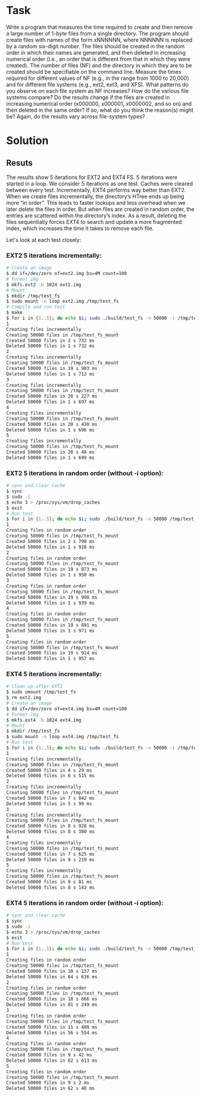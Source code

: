 # Task
Write a program that measures the time required to create and then remove a
large number of 1-byte files from a single directory. The program should create
files with names of the form xNNNNNN, where NNNNNN is replaced by a random six-digit
number. The files should be created in the random order in which their names are
generated, and then deleted in increasing numerical order (i.e., an order that is
different from that in which they were created). The number of files (NF) and the
directory in which they are to be created should be specifiable on the command
line. Measure the times required for different values of NF (e.g., in the range from
1000 to 20,000) and for different file systems (e.g., ext2, ext3, and XFS). What
patterns do you observe on each file system as NF increases? How do the various
file systems compare? Do the results change if the files are created in increasing
numerical order (x000000, x000001, x0000002, and so on) and then deleted in the same
order? If so, what do you think the reason(s) might be? Again, do the results vary
across file-system types?

# Solution
## Resuts
The results show 5 iterations for EXT2 and EXT4 FS. 
5 iterations were started in a loop. We consider 5 iterations as one test.
Caches were cleared between every test.
Incrementally, EXT4 performs way better than EXT2.
When we create files incrementally, the directory’s HTree ends up being more “in order”. 
This leads to faster lookups and less overhead when we later delete the files in order. 
But when files are created in random order, the entries are scattered within the directory’s index. 
As a result, deleting the files sequentially forces EXT4 to search and update a more fragmented index, 
which increases the time it takes to remove each file.


Let's look at each test closely:

### EXT2 5 iterations incrementally:
```bash
# Create an image
$ dd if=/dev/zero of=ext2.img bs=4M count=100
# Format img
$ mkfs.ext2 -b 1024 ext2.img
# Mount
$ mkdir /tmp/test_fs
$ sudo mount -o loop ext2.img /tmp/test_fs
# Compile and run test
$ make
$ for i in {1..5}; do echo $i; sudo ./build/test_fs -n 50000 -i /tmp/test_fs/; done
1
Creating files incrementally
Creating 50000 files in /tmp/test_fs_mount
Created 50000 files in 2 s 732 ms
Deleted 50000 files in 1 s 732 ms
2
Creating files incrementally
Creating 50000 files in /tmp/test_fs_mount
Created 50000 files in 19 s 903 ms
Deleted 50000 files in 1 s 712 ms
3
Creating files incrementally
Creating 50000 files in /tmp/test_fs_mount
Created 50000 files in 20 s 227 ms
Deleted 50000 files in 1 s 697 ms
4
Creating files incrementally
Creating 50000 files in /tmp/test_fs_mount
Created 50000 files in 20 s 430 ms
Deleted 50000 files in 1 s 696 ms
5
Creating files incrementally
Creating 50000 files in /tmp/test_fs_mount
Created 50000 files in 20 s 48 ms
Deleted 50000 files in 1 s 699 ms
```

### EXT2 5 iterations in random order (without -i option):
```bash
# sync and clear cache
$ sync
$ sudo -i
$ echo 3 > /proc/sys/vm/drop_caches
$ exit
# Run test
$ for i in {1..5}; do echo $i; sudo ./build/test_fs -n 50000 /tmp/test_fs/; done
1
Creating files in random order
Creating 50000 files in /tmp/test_fs_mount
Created 50000 files in 2 s 790 ms
Deleted 50000 files in 1 s 928 ms
2
Creating files in random order
Creating 50000 files in /tmp/test_fs_mount
Created 50000 files in 19 s 873 ms
Deleted 50000 files in 1 s 950 ms
3
Creating files in random order
Creating 50000 files in /tmp/test_fs_mount
Created 50000 files in 19 s 998 ms
Deleted 50000 files in 1 s 939 ms
4
Creating files in random order
Creating 50000 files in /tmp/test_fs_mount
Created 50000 files in 19 s 891 ms
Deleted 50000 files in 1 s 971 ms
5
Creating files in random order
Creating 50000 files in /tmp/test_fs_mount
Created 50000 files in 19 s 914 ms
Deleted 50000 files in 1 s 957 ms
```

### EXT4 5 iterations incrementally:
```bash
# Clean up after EXT2 
$ sudo umount /tmp/test_fs
$ rm ext2.img
# Create an image
$ dd if=/dev/zero of=ext4.img bs=4M count=100
# Format img
$ mkfs.ext4 -b 1024 ext4.img
# Mount
$ mkdir /tmp/test_fs
$ sudo mount -o loop ext4.img /tmp/test_fs
# Run test
$ for i in {1..5}; do echo $i; sudo ./build/test_fs -n 50000 -i /tmp/test_fs/; done
1
Creating files incrementally
Creating 50000 files in /tmp/test_fs_mount
Created 50000 files in 4 s 29 ms
Deleted 50000 files in 6 s 515 ms
2
Creating files incrementally
Creating 50000 files in /tmp/test_fs_mount
Created 50000 files in 7 s 842 ms
Deleted 50000 files in 5 s 99 ms
3
Creating files incrementally
Creating 50000 files in /tmp/test_fs_mount
Created 50000 files in 8 s 928 ms
Deleted 50000 files in 8 s 380 ms
4
Creating files incrementally
Creating 50000 files in /tmp/test_fs_mount
Created 50000 files in 7 s 625 ms
Deleted 50000 files in 9 s 219 ms
5
Creating files incrementally
Creating 50000 files in /tmp/test_fs_mount
Created 50000 files in 9 s 81 ms
Deleted 50000 files in 8 s 143 ms
```


### EXT4 5 iterations in random order (without -i option):
```bash
# sync and clear cache
$ sync
$ sudo -i
$ echo 3 > /proc/sys/vm/drop_caches
$ exit
# Run test
$ for i in {1..5}; do echo $i; sudo ./build/test_fs -n 50000 /tmp/test_fs/; done
1
Creating files in random order
Creating 50000 files in /tmp/test_fs_mount
Created 50000 files in 10 s 137 ms
Deleted 50000 files in 64 s 636 ms
2
Creating files in random order
Creating 50000 files in /tmp/test_fs_mount
Created 50000 files in 10 s 666 ms
Deleted 50000 files in 81 s 249 ms
3
Creating files in random order
Creating 50000 files in /tmp/test_fs_mount
Created 50000 files in 11 s 480 ms
Deleted 50000 files in 56 s 554 ms
4
Creating files in random order
Creating 50000 files in /tmp/test_fs_mount
Created 50000 files in 9 s 42 ms
Deleted 50000 files in 62 s 613 ms
5
Creating files in random order
Creating 50000 files in /tmp/test_fs_mount
Created 50000 files in 9 s 2 ms
Deleted 50000 files in 62 s 40 ms
```
